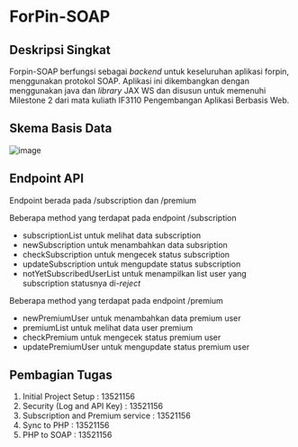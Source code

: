 # ForPin-SOAP



## Deskripsi Singkat
Forpin-SOAP berfungsi sebagai _backend_ untuk keseluruhan aplikasi forpin, menggunakan protokol SOAP. Aplikasi ini dikembangkan dengan menggunakan java dan _library_ JAX WS dan disusun untuk memenuhi Milestone 2 dari mata kuliath IF3110 Pengembangan Aplikasi Berbasis Web. 

## Skema Basis Data 
![image](https://github.com/Ainzw0rth/ForPin-Soap/assets/88926116/d5fd2e2c-ad2f-446a-b04e-436f6187beab)

## Endpoint API 
Endpoint berada pada /subscription dan /premium 

Beberapa method yang terdapat pada endpoint /subscription
- subscriptionList untuk melihat data subscription
- newSubscription untuk menambahkan data subsription
- checkSubscription untuk mengecek status subscription
- updateSubscription untuk mengupdate status subscription
- notYetSubscribedUserList untuk menampilkan list user yang subscription statusnya di-_reject_

Beberapa method yang terdapat pada endpoint /premium
- newPremiumUser untuk menambahkan data premium user
- premiumList untuk melihat data user premium
- checkPremium untuk mengecek status premium user
- updatePremiumUser untuk mengupdate status premium user

## Pembagian Tugas
1. Initial Project Setup : 13521156
2. Security (Log and API Key) : 13521156
3. Subscription and Premium service : 13521156
4. Sync to PHP : 13521156
5. PHP to SOAP : 13521156
